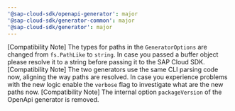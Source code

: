 ```yaml
---
'@sap-cloud-sdk/openapi-generator': major
'@sap-cloud-sdk/generator-common': major
'@sap-cloud-sdk/generator': major
---
```


[Compatibility Note] The types for paths in the `GeneratorOptions` are changed from `fs.PathLike` to `string`. 
In case you passed a buffer object please resolve it to a string before passing it to the SAP Cloud SDK.
[Compatibility Note] The two generators use the same CLI parsing code now, aligning the way paths are resolved.
In case you experience problems with the new logic enable the `verbose` flag to investigate what are the new paths now.
[Compatibility Note] The internal option `packageVersion` of the OpenApi generator is removed.
